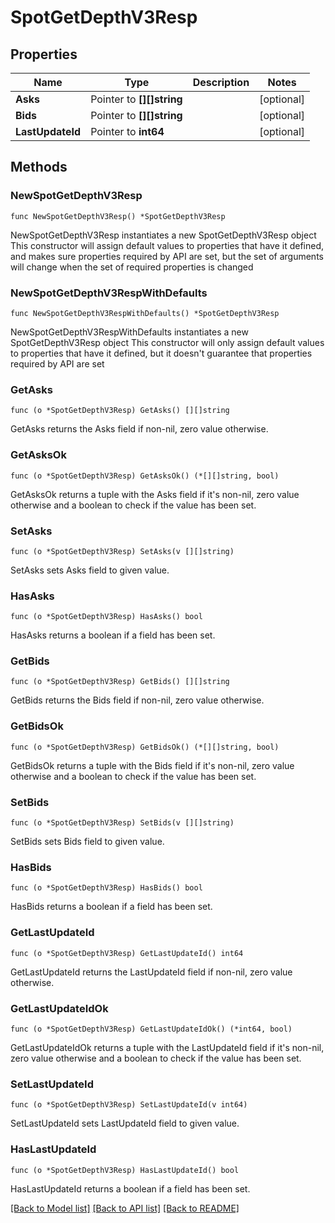 # SpotGetDepthV3Resp

## Properties

Name | Type | Description | Notes
------------ | ------------- | ------------- | -------------
**Asks** | Pointer to **[][]string** |  | [optional] 
**Bids** | Pointer to **[][]string** |  | [optional] 
**LastUpdateId** | Pointer to **int64** |  | [optional] 

## Methods

### NewSpotGetDepthV3Resp

`func NewSpotGetDepthV3Resp() *SpotGetDepthV3Resp`

NewSpotGetDepthV3Resp instantiates a new SpotGetDepthV3Resp object
This constructor will assign default values to properties that have it defined,
and makes sure properties required by API are set, but the set of arguments
will change when the set of required properties is changed

### NewSpotGetDepthV3RespWithDefaults

`func NewSpotGetDepthV3RespWithDefaults() *SpotGetDepthV3Resp`

NewSpotGetDepthV3RespWithDefaults instantiates a new SpotGetDepthV3Resp object
This constructor will only assign default values to properties that have it defined,
but it doesn't guarantee that properties required by API are set

### GetAsks

`func (o *SpotGetDepthV3Resp) GetAsks() [][]string`

GetAsks returns the Asks field if non-nil, zero value otherwise.

### GetAsksOk

`func (o *SpotGetDepthV3Resp) GetAsksOk() (*[][]string, bool)`

GetAsksOk returns a tuple with the Asks field if it's non-nil, zero value otherwise
and a boolean to check if the value has been set.

### SetAsks

`func (o *SpotGetDepthV3Resp) SetAsks(v [][]string)`

SetAsks sets Asks field to given value.

### HasAsks

`func (o *SpotGetDepthV3Resp) HasAsks() bool`

HasAsks returns a boolean if a field has been set.

### GetBids

`func (o *SpotGetDepthV3Resp) GetBids() [][]string`

GetBids returns the Bids field if non-nil, zero value otherwise.

### GetBidsOk

`func (o *SpotGetDepthV3Resp) GetBidsOk() (*[][]string, bool)`

GetBidsOk returns a tuple with the Bids field if it's non-nil, zero value otherwise
and a boolean to check if the value has been set.

### SetBids

`func (o *SpotGetDepthV3Resp) SetBids(v [][]string)`

SetBids sets Bids field to given value.

### HasBids

`func (o *SpotGetDepthV3Resp) HasBids() bool`

HasBids returns a boolean if a field has been set.

### GetLastUpdateId

`func (o *SpotGetDepthV3Resp) GetLastUpdateId() int64`

GetLastUpdateId returns the LastUpdateId field if non-nil, zero value otherwise.

### GetLastUpdateIdOk

`func (o *SpotGetDepthV3Resp) GetLastUpdateIdOk() (*int64, bool)`

GetLastUpdateIdOk returns a tuple with the LastUpdateId field if it's non-nil, zero value otherwise
and a boolean to check if the value has been set.

### SetLastUpdateId

`func (o *SpotGetDepthV3Resp) SetLastUpdateId(v int64)`

SetLastUpdateId sets LastUpdateId field to given value.

### HasLastUpdateId

`func (o *SpotGetDepthV3Resp) HasLastUpdateId() bool`

HasLastUpdateId returns a boolean if a field has been set.


[[Back to Model list]](../README.md#documentation-for-models) [[Back to API list]](../README.md#documentation-for-api-endpoints) [[Back to README]](../README.md)


